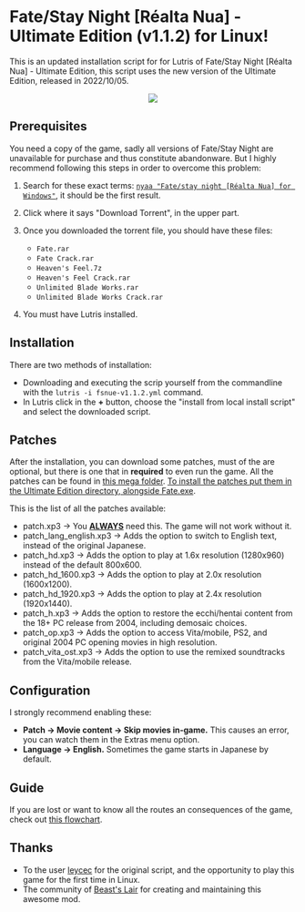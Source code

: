 # Fate/Stay Night [Réalta Nua] - Ultimate Edition (v1.1.2) for Linux!
This is an updated installation script for for Lutris of Fate/Stay Night [Réalta Nua] - Ultimate Edition, this script uses the new version of the Ultimate Edition, released in 2022/10/05.

<p align="center">
  <kbd><img src="https://cdn2.steamgriddb.com/file/sgdb-cdn/thumb/617eec79885716929ff5c622e37bb463.jpg" /></kbd>
</p>


## Prerequisites
You need a copy of the game, sadly all versions of Fate/Stay Night are unavailable for purchase and thus constitute abandonware. But I highly recommend following this steps in order to overcome this problem:

  1. Search for these exact terms: [`nyaa "Fate/stay night [Réalta Nua] for Windows"`](https://www.google.com/search?q=nyaa+%22Fate%2Fstay+night+%5BRealta+Nua%5D+for+Windows%22&oq=nyaa+%22Fate%2Fstay+night+%5BRealta+Nua%5D+for+Windows%22), it should be the first result.
  
  2. Click where it says "Download Torrent", in the upper part.
  
  3. Once you downloaded the torrent file, you should have these files:
      * `Fate.rar`
      * `Fate Crack.rar`
      * `Heaven's Feel.7z`
      * `Heaven's Feel Crack.rar`
      * `Unlimited Blade Works.rar`
      * `Unlimited Blade Works Crack.rar`
      
  4. You must have Lutris installed.
      
## Installation
There are two methods of installation:
   - Downloading and executing the scrip yourself from the commandline with the `lutris -i fsnue-v1.1.2.yml` command. 
   - In Lutris click in the **+** button, choose the "install from local install script" and select the downloaded script.

## Patches
After the installation, you can download some patches, must of the are optional, but there is one that in **required** to even run the game. All the patches can be found in [this mega folder](https://mega.nz/folder/DMsXCIoD#ubkrOC40vxEJDAslcnScow/folder/HAkkjQja). <ins>To install the patches put them in the Ultimate Edition directory, alongside Fate.exe</ins>.

This is the list of all the patches available: 
  * patch.xp3 → You <ins>**ALWAYS**</ins> need this. The game will not work without it.
  * patch_lang_english.xp3 → Adds the option to switch to English text, instead of the original Japanese.
  * patch_hd.xp3 → Adds the option to play at 1.6x resolution (1280x960) instead of the default 800x600.
  * patch_hd_1600.xp3 → Adds the option to play at 2.0x resolution (1600x1200).
  * patch_hd_1920.xp3 → Adds the option to play at 2.4x resolution (1920x1440).
  * patch_h.xp3 → Adds the option to restore the ecchi/hentai content from the 18+ PC release from 2004, including demosaic choices.
  * patch_op.xp3 → Adds the option to access Vita/mobile, PS2, and original 2004 PC opening movies in high resolution.
  * patch_vita_ost.xp3 → Adds the option to use the remixed soundtracks from the Vita/mobile release.
 
## Configuration
I strongly recommend enabling these:
  * **Patch → Movie content → Skip movies in-game.** This causes an error, you can watch them in the Extras menu option.
  * **Language → English.** Sometimes the game starts in Japanese by default.
  
## Guide
If you are lost or want to know all the routes an consequences of the game, check out [this flowchart](https://github.com/mmgmp/fsnrnue-updated/releases/download/v1.1.2/fate-flowchart.pdf).

## Thanks
  * To the user [leycec](https://github.com/leycec) for the original script, and the opportunity to play this game for the first time in Linux.
  * The community of [Beast's Lair](https://forums.nrvnqsr.com/) for creating and maintaining this awesome mod.
